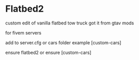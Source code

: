 # Flatbed2
custom edit of vanilla flatbed tow truck  got it from gtav mods

for fivem servers

add to server.cfg or cars folder example [custom-cars]

ensure flatbed2  or ensure [custom-cars]
